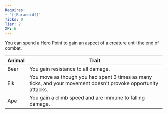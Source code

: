 ```yaml
---
Requires:
- '[[Paranoid]]'
Ticks: 0
Tier: 2
XP: 6
---
```


You can spend a Hero Point to gain an aspect of a creature until the end of combat.

| Animal | Trait                                                                                                          |
| ------ | -------------------------------------------------------------------------------------------------------------- |
| Bear   | You gain resistance to all damage.                                                                             |
| Elk    | You move as though you had spent 3 times as many ticks, and your movement doesn't provoke opportunity attacks. |
| Ape    | You gain a climb speed and are immune to falling damage.                                                       |